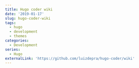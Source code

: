 ```yaml
---
title: Hugo coder wiki
date: '2019-01-17'
slug: hugo-coder-wiki
tags:
  - hugo
  - development
  - themes
categories:
  - Development
series:
  - Hugo
externalLink: 'https://github.com/luizdepra/hugo-coder/wiki'
---
```

